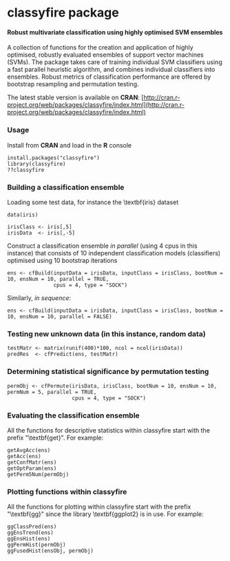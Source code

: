 classyfire package
==========

#### Robust multivariate classification using highly optimised SVM ensembles

A collection of functions for the creation and application of highly optimised, robustly evaluated ensembles of support vector machines (SVMs). The package takes care of training individual SVM classifiers using a fast parallel heuristic algorithm, and combines individual classifiers into ensembles. Robust metrics of classification performance are offered by bootstrap resampling and permutation testing.

The latest stable version is available on **CRAN**: [http://cran.r-project.org/web/packages/classyfire/index.html](http://cran.r-project.org/web/packages/classyfire/index.html)


### Usage

Install from **CRAN** and load in the **R** console
```
install.packages("classyfire")
library(classyfire)
??classyfire
```

### Building a classification ensemble

Loading some test data, for instance the \textbf{iris} dataset
```
data(iris)

irisClass <- iris[,5]
irisData  <- iris[,-5]
```

Construct a classification ensemble *in parallel* (using 4 cpus in this instance) that consists of 10 independent classification models (classifiers) optimised using 10 bootstrap iterations
```
ens <- cfBuild(inputData = irisData, inputClass = irisClass, bootNum = 10, ensNum = 10, parallel = TRUE,
               cpus = 4, type = "SOCK")
```

Similarly, *in sequence*: 
```
ens <- cfBuild(inputData = irisData, inputClass = irisClass, bootNum = 10, ensNum = 10, parallel = FALSE)
```

### Testing new unknown data (in this instance, random data)

```
testMatr <- matrix(runif(400)*100, ncol = ncol(irisData))           
predRes  <- cfPredict(ens, testMatr)
```

### Determining statistical significance by permutation testing

```
permObj <- cfPermute(irisData, irisClass, bootNum = 10, ensNum = 10, permNum = 5, parallel = TRUE, 
                     cpus = 4, type = "SOCK")
```

### Evaluating the classification ensemble

All the functions for descriptive statistics within classyfire start with the prefix "\textbf{get}". For example: 

```
getAvgAcc(ens)
getAcc(ens)
getConfMatr(ens)
getOptParam(ens)
getPerm5Num(permObj)
```

### Plotting functions within classyfire

All the functions for plotting within classyfire start with the prefix "\textbf{gg}" since the library \textbf{ggplot2} is in use. For example: 

```
ggClassPred(ens)
ggEnsTrend(ens)
ggEnsHist(ens)
ggPermHist(permObj)
ggFusedHist(ensObj, permObj)
```
